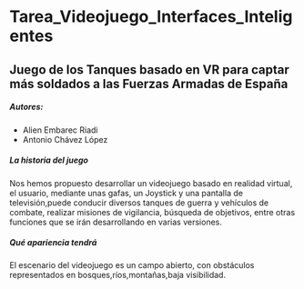 # Tarea_Videojuego_Interfaces_Inteligentes
## Juego de los Tanques basado en VR para captar más soldados a las Fuerzas Armadas de España

##### Autores:
* Alien Embarec Riadi
* Antonio Chávez López
    
##### La historia del juego

Nos hemos propuesto desarrollar un videojuego basado en realidad virtual, el usuario, mediante unas gafas, un Joystick y una pantalla de televisión,puede conducir diversos tanques de guerra y vehículos de combate, realizar misiones de vigilancia, búsqueda de objetivos, entre otras funciones que se irán desarrollando en varias versiones.

##### Qué apariencia tendrá

El escenario del videojuego es un campo abierto, con obstáculos representados en bosques,ríos,montañas,baja visibilidad.

##### 
